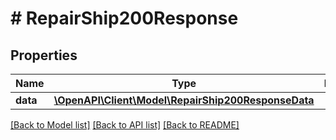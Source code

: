 # # RepairShip200Response

## Properties

Name | Type | Description | Notes
------------ | ------------- | ------------- | -------------
**data** | [**\OpenAPI\Client\Model\RepairShip200ResponseData**](RepairShip200ResponseData.md) |  |

[[Back to Model list]](../../README.md#models) [[Back to API list]](../../README.md#endpoints) [[Back to README]](../../README.md)
